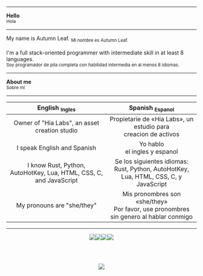 <hr/>
<strong>Hello</strong><br/><sub>Hola</sub><br/>
<hr/>
My name is Autumn Leaf. <sub>Mi nombre es Autumn Leaf.</sub><br/>
<br/>
I'm a full stack-oriented programmer with intermediate skill in at least 8 languages.<br/>
<sub>Soy programador de pila completa con habilidad intermedia en al menos 8 idiomas.</sub>
<hr/>
<strong>About me</strong><br/><sub>Sobre mi</sub><br/>
<hr/>
<table>
  <thead>
    <tr>
      <th align="center">English <sub>Ingles</sub></th>
      <th align="center">Spanish <sub>Espanol</sub></th>
    </tr>
  </thead>
  <tbody>
    <tr>
      <td align="center">Owner of "Hia Labs", an asset creation studio</td>
      <td align="center">Propietarie de «Hia Labs», un estudio para<br/>creacion de activos</td>
    </tr>
    <tr>
      <td align="center">I speak English and Spanish</td>
      <td align="center">Yo hablo<br/>el ingles y espanol</td>
    </tr>
    <tr>
      <td align="center">I know Rust, Python, AutoHotKey, Lua, HTML, CSS, C, and JavaScript</td>
      <td align="center">Se los siguientes idiomas:<br/>Rust, Python, AutoHotKey, Lua, HTML, CSS, C, y JavaScript</td>
    </tr>
    <tr>
      <td align="center">My pronouns are "she/they"</td>
      <td align="center">Mis pronombres son «she/they»<br/>Por favor, use pronombres sin genero al hablar conmigo</td>
    </tr>
  </tbody>
</table>
<hr/>
<p align="center"><a href="https://distrowatch.com"><img src="https://transistorcafe.net/~voltbun/buttons/xenia.gif" /></a><a href="https://www.gnu.org/software/emacs/"><img src="https://cyber.dabamos.de/88x31/emacs2.gif" /></a><a href="https://github.com/IShouldTestMyCode/hrt-cafe-archive"><img src="https://cyber.dabamos.de/88x31/femboy.gif" /></a><a href="https://github.com/Daniel-Liu-c0deb0t/uwu"><img src="https://cyber.dabamos.de/88x31/fursona.gif" /></a></p><br/>
<br/>
<p align="center"><a href="https://github.com/kurulen"><img src="https://www.jwz.org/compass2.gif" /></a></p>
